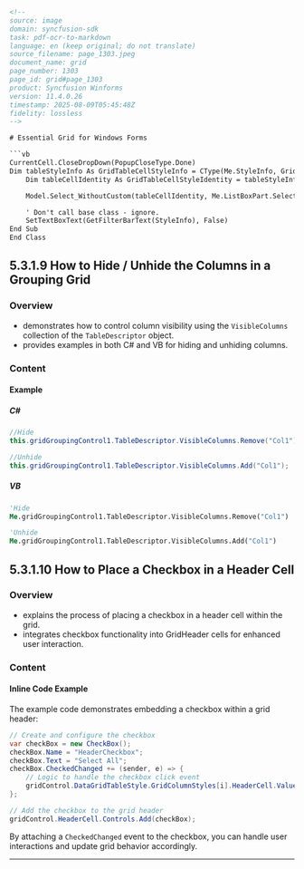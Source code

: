 ```html
<!-- 
source: image
domain: syncfusion-sdk
task: pdf-ocr-to-markdown
language: en (keep original; do not translate)
source_filename: page_1303.jpeg
document_name: grid
page_number: 1303
page_id: grid#page_1303
product: Syncfusion Winforms
version: 11.4.0.26
timestamp: 2025-08-09T05:45:48Z
fidelity: lossless
-->

# Essential Grid for Windows Forms

```vb
CurrentCell.CloseDropDown(PopupCloseType.Done)
Dim tableStyleInfo As GridTableCellStyleInfo = CType(Me.StyleInfo, GridTableCellStyleInfo)
    Dim tableCellIdentity As GridTableCellStyleIdentity = tableStyleInfo.TableCellIdentity

    Model.Select_WithoutCustom(tableCellIdentity, Me.ListBoxPart.SelectedIndex)

    ' Don't call base class - ignore.
    SetTextBoxText(GetFilterBarText(StyleInfo), False)
End Sub
End Class
```

## 5.3.1.9 How to Hide / Unhide the Columns in a Grouping Grid

### Overview
- demonstrates how to control column visibility using the `VisibleColumns` collection of the `TableDescriptor` object.
- provides examples in both C# and VB for hiding and unhiding columns.

### Content

#### Example

##### C#

```csharp
//Hide
this.gridGroupingControl1.TableDescriptor.VisibleColumns.Remove("Col1");

//Unhide
this.gridGroupingControl1.TableDescriptor.VisibleColumns.Add("Col1");
```

##### VB

```vb
'Hide
Me.gridGroupingControl1.TableDescriptor.VisibleColumns.Remove("Col1")

'Unhide
Me.gridGroupingControl1.TableDescriptor.VisibleColumns.Add("Col1")
```

## 5.3.1.10 How to Place a Checkbox in a Header Cell

### Overview
- explains the process of placing a checkbox in a header cell within the grid.
- integrates checkbox functionality into GridHeader cells for enhanced user interaction.

### Content

#### Inline Code Example

The example code demonstrates embedding a checkbox within a grid header:

```csharp
// Create and configure the checkbox
var checkBox = new CheckBox();
checkBox.Name = "HeaderCheckbox";
checkBox.Text = "Select All";
checkBox.CheckedChanged += (sender, e) => {
    // Logic to handle the checkbox click event
    gridControl.DataGridTableStyle.GridColumnStyles[i].HeaderCell.Value = checkBox.Checked;
};

// Add the checkbox to the grid header
gridControl.HeaderCell.Controls.Add(checkBox);
```

By attaching a `CheckedChanged` event to the checkbox, you can handle user interactions and update grid behavior accordingly.

---

<!-- tags: [Grid, WinForms, Columns, Visibility, Header, Checkbox] keywords: [Hide, Unhide, gridGroupingControl, VisibleColumns, TableDescriptor, checkbox, header] -->
```